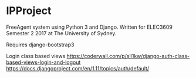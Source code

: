 # IPProject

FreeAgent system using Python 3 and Django. Written for ELEC3609 Semester 2
2017 at The University of Sydney.

Requires django-bootstrap3

Login
class based views
https://coderwall.com/p/sll1kw/django-auth-class-based-views-login-and-logout
https://docs.djangoproject.com/en/1.11/topics/auth/default/
